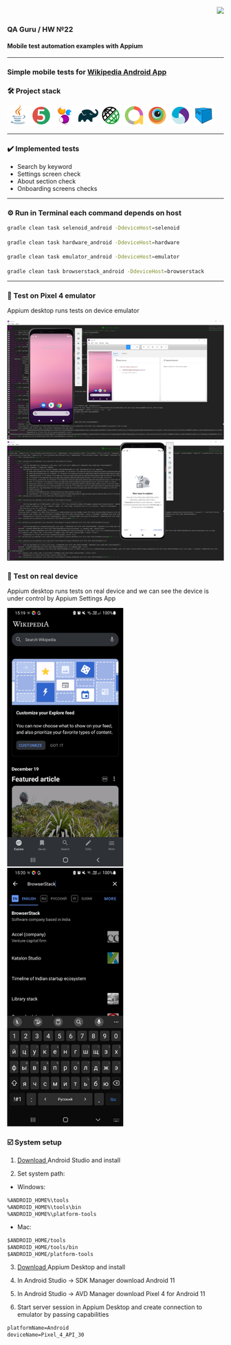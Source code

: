 <p align="right">
<a href="https://visitor-badge-reloaded.herokuapp.com/badge?page_id=Lena-sazh.Rest-Assured&color=8900FF&style=plastic&logo=Github&text=Hello_Visitors!">
  <img src="https://visitor-badge-reloaded.herokuapp.com/badge?page_id=Lena-sazh.Rest-Assured&color=8900FF&style=plastic&logo=Github&text=Hello_Visitors!"/>
</a>
</p>

### QA Guru / HW №22
#### Mobile test automation examples with Appium
___

### Simple mobile tests for [Wikipedia Android App](https://www.wikipedia.org/)


### :hammer_and_wrench: Project stack

<code><img height="50" title="Java" src="https://github.com/Lena-Sazh/Lena-Sazh/blob/main/src/test/resources/logo/Java.svg"></code>
<code><img height="50" title="JUnit 5" src="https://github.com/Lena-Sazh/Lena-Sazh/blob/main/src/test/resources/logo/JUnit5.svg"></code>
<code><img height="50" title="JUnit 5" src="https://github.com/Lena-Sazh/Lena-Sazh/blob/main/src/test/resources/logo/Selenide.svg"></code>
<code><img height="50" title="Gradle" src="https://github.com/Lena-Sazh/Lena-Sazh/blob/main/src/test/resources/logo/Gradle.svg"></code>
<code><img height="50" title="Rest-Assured" src="https://github.com/Lena-Sazh/Lena-Sazh/blob/main/src/test/resources/logo/Rest-Assured.svg"></code>
<code><img height="50" title="Allure Report" src="https://github.com/Lena-Sazh/Lena-Sazh/blob/main/src/test/resources/logo/Allure_Report.svg"></code>
<code><img height="50" title="Rest-Assured" src="https://github.com/Lena-Sazh/Lena-Sazh/blob/main/src/test/resources/logo/Browserstack.svg"></code>
<code><img height="50" title="Allure Report" src="https://github.com/Lena-Sazh/Lena-Sazh/blob/main/src/test/resources/logo/Appium.svg"></code>
<code><img height="50" title="Allure Report" src="https://github.com/Lena-Sazh/Lena-Sazh/blob/main/src/test/resources/logo/Selenoid.svg"></code>
___

### :heavy_check_mark: Implemented tests
  
* Search by keyword
* Settings screen check
* About section check
* Onboarding screens checks

___

### :gear: Run in Terminal each command depends on host

```bash
gradle clean task selenoid_android -DdeviceHost=selenoid

gradle clean task hardware_android -DdeviceHost=hardware

gradle clean task emulator_android -DdeviceHost=emulator

gradle clean task browserstack_android -DdeviceHost=browserstack
```
___

### :camera_flash: Test on Pixel 4 emulator

Appium desktop runs tests on device emulator

![Appium Inspector](img/AppiumInspector.png)
![Emulator Test](img/EmulatorTest.png)

### :camera_flash: Test on real device

Appium desktop runs tests on real device and we can see the device is under control by Appium Settings App

<code><img height="600" title="Real device Test" src="img/HardwareTest2.jpg"></code>
<code><img height="600" title="Real device Test" src="img/HardwareTest.jpg"></code>

### :ballot_box_with_check: System setup

1. <a href="https://developer.android.com/studio">Download </a> Android Studio and install

2. Set system path:
* Windows:
```
%ANDROID_HOME%\tools
%ANDROID_HOME%\tools\bin
%ANDROID_HOME%\platform-tools
```
* Mac:
```
$ANDROID_HOME/tools
$ANDROID_HOME/tools/bin
$ANDROID_HOME/platform-tools
```
3. <a href="https://github.com/appium/appium-desktop">Download </a> Appium Desktop and install

4. In Android Studio -> SDK Manager download Android 11

5. In Android Studio -> AVD Manager download Pixel 4 for Android 11

6. Start server session in Appium Desktop and create connection to emulator by passing capabilities
```
platformName=Android
deviceName=Pixel_4_API_30
```
